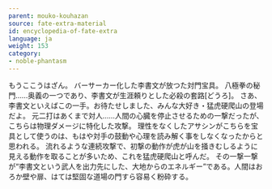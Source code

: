 ```yaml
---
parent: mouko-kouhazan
source: fate-extra-material
id: encyclopedia-of-fate-extra
language: ja
weight: 153
category:
- noble-phantasm
---
```


もうここうはざん。
バーサーカー化した李書文が放つた対門宝具。
八極拳の秘門……奥義の一つであり、李書文が生涯頼りとした必殺の套路[どうろ]。
さあ、李書文といえばこの一手。お待たせしました、みんな大好き・猛虎硬爬山の登場だよ。
元二打はあくまで対人……人間の心臓を停止させるための一撃だったが、こちらは物理ダメージに特化した攻撃。
理性をなくしたアサシンがこちらを宝具として使うのは、もはや対手の鼓動や心理を読み解く事をしなくなったからと思われる。
流れるような連続攻撃で、初撃の動作が虎が山を掻きむしるように見える動作を取ることが多いため、これを猛虎硬爬山と呼んだ。
その一撃一撃が“李書文という武人を出力先にした、大地からのエネルギー”である。人間はおろか壁や扉、はては堅固な道場の門すら容易く粉砕する。
